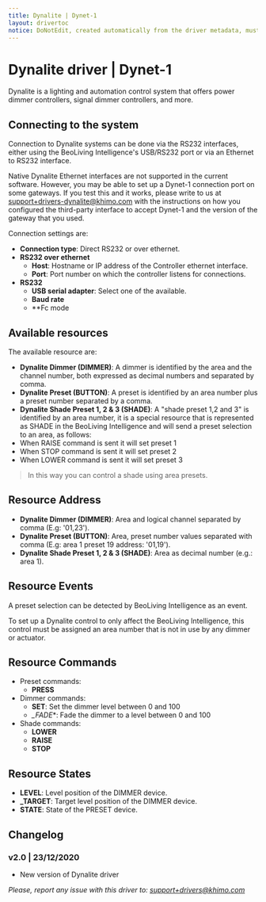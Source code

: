 ```yaml
---
title: Dynalite | Dynet-1
layout: drivertoc
notice: DoNotEdit, created automatically from the driver metadata, must be updated on the driver itself
---
```

# Dynalite driver | Dynet-1

Dynalite is a lighting and automation control system that offers power dimmer controllers, signal dimmer controllers, and more.

## Connecting to the system

Connection to Dynalite systems can be done via the RS232 interfaces, either using the BeoLiving Intelligence's USB/RS232 port or via an Ethernet to RS232 interface.

Native Dynalite Ethernet interfaces are not supported in the current software. However, you may be able to set up a Dynet-1 connection port on some gateways. If you test this and it works, please write to us at support+drivers-dynalite@khimo.com with the instructions on how you configured the third-party interface to accept Dynet-1 and the version of the gateway that you used.


Connection settings are:
 - **Connection type**: Direct RS232 or over ethernet.
 - **RS232 over ethernet**
   - **Host**: Hostname or IP address of the Controller ethernet interface.
   - **Port**: Port number on which the controller listens for connections.
 - **RS232**
   - **USB serial adapter**: Select one of the available.
   - **Baud rate**
   - **Fc mode

## Available resources

The available resource are:
 - **Dynalite Dimmer (DIMMER)**: A dimmer is identified by the area and the channel number, both expressed as decimal numbers and separated by comma.
 - **Dynalite Preset (BUTTON)**: A preset is identified by an area number plus a preset number separated by a comma.
 - **Dynalite Shade Preset 1, 2 & 3 (SHADE)**: A "shade preset 1,2 and 3" is identified by an area number, it is a special resource that is represented as SHADE in the BeoLiving Intelligence and will send a preset selection to an area, as follows:
  - When RAISE command is sent it will set preset 1
  - When STOP command is sent it will set preset 2
  - When LOWER command is sent it will set preset 3

 > In this way you can control a shade using area presets.

## Resource Address

 - **Dynalite Dimmer (DIMMER)**: Area and logical channel separated by comma (E.g: '01,23').
 - **Dynalite Preset (BUTTON)**: Area, preset number values separated with comma (E.g: area 1 preset 19 address: '01,19').
 - **Dynalite Shade Preset 1, 2 & 3 (SHADE)**: Area as decimal number (e.g.: area 1).

## Resource Events

A preset selection can be detected by BeoLiving Intelligence as an event. 

To set up a Dynalite control to only affect the BeoLiving Intelligence, this control must be assigned an area number that is not in use by any dimmer or actuator.

## Resource Commands

- Preset commands:
  - **PRESS**
- Dimmer commands:
  - **SET**: Set the dimmer level between 0 and 100
  - *_FADE**: Fade the dimmer to a level between 0 and 100
- Shade commands:
  - **LOWER**
  - **RAISE**
  - **STOP**

## Resource States

 - **LEVEL**: Level position of the DIMMER device.
 - **_TARGET**: Target level position of the DIMMER device.
 - **STATE**: State of the PRESET device.

## Changelog

### v2.0 | 23/12/2020
 - New version of Dynalite driver


*Please, report any issue with this driver to: support+drivers@khimo.com*

